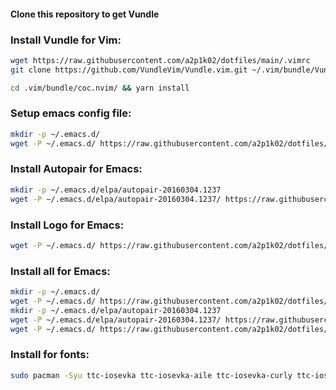 #### Clone this repository to get Vundle

### Install Vundle for Vim:
```bash
wget https://raw.githubusercontent.com/a2p1k02/dotfiles/main/.vimrc
git clone https://github.com/VundleVim/Vundle.vim.git ~/.vim/bundle/Vundle.vim

```

```bash
cd .vim/bundle/coc.nvim/ && yarn install
```

<!-- #### After last update coc-nvim has error. 
#### Download last release from repository and unzip to bundle directory

### [click here to download coc-nvim](https://github.com/neoclide/coc.nvim/archive/refs/tags/v0.0.80.zip)
 -->
### Setup emacs config file:
```bash
mkdir -p ~/.emacs.d/
wget -P ~/.emacs.d/ https://raw.githubusercontent.com/a2p1k02/dotfiles/main/init.el
```

### Install Autopair for Emacs:
```bash
mkdir -p ~/.emacs.d/elpa/autopair-20160304.1237
wget -P ~/.emacs.d/elpa/autopair-20160304.1237/ https://raw.githubusercontent.com/a2p1k02/autopair/master/autopair.el

```

### Install Logo for Emacs:
```bash
wget -P ~/.emacs.d/ https://raw.githubusercontent.com/a2p1k02/dotfiles/main/logo.txt
```

### Install all for Emacs:
```bash
mkdir -p ~/.emacs.d/
wget -P ~/.emacs.d/ https://raw.githubusercontent.com/a2p1k02/dotfiles/main/init.el
mkdir -p ~/.emacs.d/elpa/autopair-20160304.1237
wget -P ~/.emacs.d/elpa/autopair-20160304.1237/ https://raw.githubusercontent.com/a2p1k02/autopair/master/autopair.el
wget -P ~/.emacs.d/ https://raw.githubusercontent.com/a2p1k02/dotfiles/main/logo.txt
```

### Install for fonts:
```bash
sudo pacman -Syu ttc-iosevka ttc-iosevka-aile ttc-iosevka-curly ttc-iosevka-curly-slab ttc-iosevka-etoile ttc-iosevka-slab ttc-iosevka-ss01 ttc-iosevka-ss02 ttc-iosevka-ss02 ttc-iosevka-ss03 ttc-iosevka-ss04 ttc-iosevka-ss05 ttc-iosevka-ss06 ttc-iosevka-ss07 ttc-iosevka-ss08 ttc-iosevka-ss09 ttc-iosevka-ss10 ttc-iosevka-ss11 ttc-iosevka-ss12 ttc-iosevka-ss13 ttc-iosevka-ss14 ttc-iosevka-ss15 ttc-iosevka-ss16 ttc-iosevka-ss17 ttc-iosevka-ss18 ttf-font-awesome
```

<!-- ### Install wallset:
```bash
wget https://raw.githubusercontent.com/a2p1k02/dotfiles/main/wallset.sh
chmod +x wallset.sh
```

### Convert gif to mp4:
```bash
ffmpeg -f gif -i train.gif train.mp4
```
 -->
